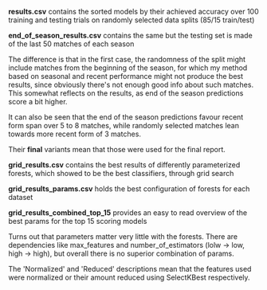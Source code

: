 **results.csv** contains the sorted models by their achieved accuracy over 100 training and testing trials on randomly selected data splits (85/15 train/test)

**end_of_season_results.csv** contains the same but the testing set is made of the last 50 matches of each season


The difference is that in the first case, the randomness of the split might include matches from the beginning of the season, for which my method based on
seasonal and recent performance might not produce the best results, since obviously there's not enough good info about such matches.
This somewhat reflects on the results, as end of the season predictions score a bit higher.

It can also be seen that the end of the season predictions favour recent form span over 5 to 8 matches, while randomly selected matches lean towards more recent form of 3 matches.

Their **final** variants mean that those were used for the final report.


**grid_results.csv** contains the best results of differently parameterized forests, which showed to be the best classifiers, through grid search

**grid_results_params.csv** holds the best configuration of forests for each dataset

**grid_results_combined_top_15** provides an easy to read overview of the best params for the top 15 scoring models


Turns out that parameters matter very little with the forests. There are dependencies like max_features and number_of_estimators (lolw -> low, high -> high), but overall there is no superior combination of params.


The 'Normalized' and 'Reduced' descriptions mean that the features used were normalized or their amount reduced using SelectKBest respectively.
